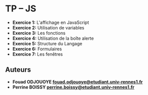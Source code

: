 # TP – JS

- **Exercice 1:** L'affichage en JavaScript
- **Exercice 2:** Utilisation de variables
- **Exercice 3:** Les fonctions
- **Exercice 4:** Utilisation de la boîte alerte
- **Exercice 5:** Structure du Langage
- **Exercice 6:** Formulaires
- **Exercice 7:** Les fenêtres

## Auteurs

- **Fouad ODJOUOYE <fouad.odjouoye@etudiant.univ-rennes1.fr>**
- **Perrine BOISSY <perrine.boissy@etudiant.univ-rennes1.fr>**